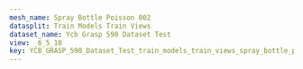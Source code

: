 ```yaml
---
mesh_name: Spray Bottle Poisson 002
datasplit: Train Models Train Views
dataset_name: Ycb Grasp 590 Dataset Test
view: _6_5_10
key: YCB_GRASP_590_Dataset_Test_train_models_train_views_spray_bottle_poisson_002__6_5_10
---
```

